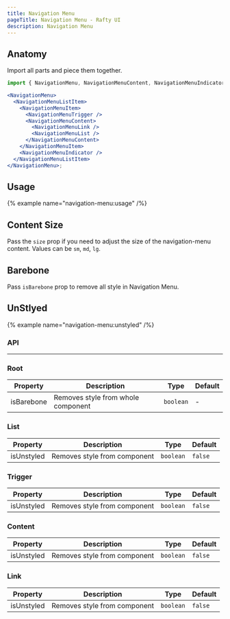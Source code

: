 ```yaml
---
title: Navigation Menu
pageTitle: Navigation Menu - Rafty UI
description: Navigation Menu
---
```


## Anatomy

Import all parts and piece them together.

```jsx
import { NavigationMenu, NavigationMenuContent, NavigationMenuIndicator, NavigationMenuItem, NavigationMenuLink, NavigationMenuList, NavigationMenuListItem, NavigationMenuTrigger } from "@rafty/ui";

<NavigationMenu>
  <NavigationMenuListItem>
    <NavigationMenuItem>
      <NavigationMenuTrigger />
      <NavigationMenuContent>
        <NavigationMenuLink />
        <NavigationMenuList />
      </NavigationMenuContent>
    </NavigationMenuItem>
    <NavigationMenuIndicator />
  </NavigationMenuListItem>
</NavigationMenu>;
```

## Usage

{% example name="navigation-menu:usage" /%}

## Content Size

Pass the `size` prop if you need to adjust the size of the navigation-menu content. Values can be `sm`, `md`, `lg`.

## Barebone

Pass `isBarebone` prop to remove all style in Navigation Menu.

## UnStlyed

{% example name="navigation-menu:unstyled" /%}

### API

---

### Root

| Property   | Description                        | Type      | Default |
| ---------- | ---------------------------------- | --------- | ------- |
| isBarebone | Removes style from whole component | `boolean` | -       |

### List

| Property   | Description                  | Type      | Default |
| ---------- | ---------------------------- | --------- | ------- |
| isUnstyled | Removes style from component | `boolean` | `false` |

### Trigger

| Property   | Description                  | Type      | Default |
| ---------- | ---------------------------- | --------- | ------- |
| isUnstyled | Removes style from component | `boolean` | `false` |

### Content

| Property   | Description                  | Type      | Default |
| ---------- | ---------------------------- | --------- | ------- |
| isUnstyled | Removes style from component | `boolean` | `false` |

### Link

| Property   | Description                  | Type      | Default |
| ---------- | ---------------------------- | --------- | ------- |
| isUnstyled | Removes style from component | `boolean` | `false` |
